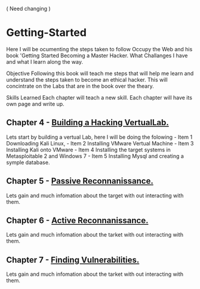 ( Need changing ) 
# Getting-Started
Here I will be ocumenting the steps taken to follow Occupy the Web and his book 'Getting Started Becoming a Master Hacker.
What Challanges I have and what I learn along the way. 


Objective
Following this book will teach me steps that will help me learn and understand the steps taken to become an ethical hacker. 
This will concintrate on the Labs that are in the book over the theary. 

Skills Learned
Each chapter will teach a new skill. Each chapter will have its own page and write up. 


Chapter 4 - <a href="https://github.com/MichaelNolan80/MH-CH4">Building a Hacking VertualLab.</a> 
--
  Lets start by building a vertual Lab, here I will be doing the folowing 
        - Item 1 Downloading Kali Linux,
        - Item 2 Installing VMware Vertual Machine
        - Item 3 Installing Kali onto VMware
        - Item 4 Installing the target systems in Metasploitable 2 and Windows 7
        - Item 5 Installing Mysql and creating a symple database. 

Chapter 5 - <a href="https://github.com/MichaelNolan80/MH-PR">Passive Reconnanissance.</a> 
-
   Lets gain and much infomation about the target with out interacting with them.
            
Chapter 6 - <a href="https://github.com/MichaelNolan80/MH-AR6">Active Reconnanissance.</a> 
--
   Lets gain and much infomation about the tarket with out interacting with them.

Chapter 7 - <a href="https://github.com/MichaelNolan80/MH-FV7">Finding Vulnerabilities.</a> 
--
   Lets gain and much infomation about the tarket with out interacting with them.
